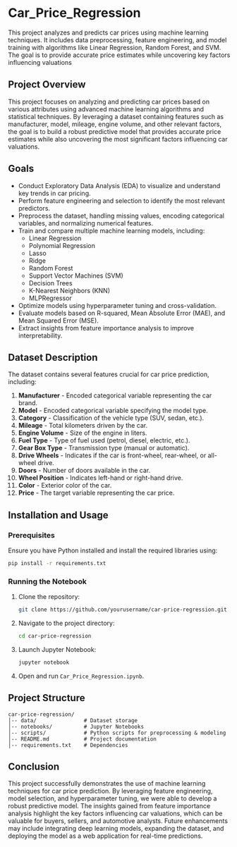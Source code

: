 # Car_Price_Regression
This project analyzes and predicts car prices using machine learning techniques. It includes data preprocessing, feature engineering, and model training with algorithms like Linear Regression, Random Forest, and SVM. The goal is to provide accurate price estimates while uncovering key factors influencing valuations



## Project Overview
This project focuses on analyzing and predicting car prices based on various attributes using advanced machine learning algorithms and statistical techniques. By leveraging a dataset containing features such as manufacturer, model, mileage, engine volume, and other relevant factors, the goal is to build a robust predictive model that provides accurate price estimates while also uncovering the most significant factors influencing car valuations.

## Goals
- Conduct Exploratory Data Analysis (EDA) to visualize and understand key trends in car pricing.
- Perform feature engineering and selection to identify the most relevant predictors.
- Preprocess the dataset, handling missing values, encoding categorical variables, and normalizing numerical features.
- Train and compare multiple machine learning models, including:
  - Linear Regression
  - Polynomial Regression
  - Lasso
  - Ridge
  - Random Forest
  - Support Vector Machines (SVM)
  - Decision Trees
  - K-Nearest Neighbors (KNN)
  - MLPRegressor
- Optimize models using hyperparameter tuning and cross-validation.
- Evaluate models based on R-squared, Mean Absolute Error (MAE), and Mean Squared Error (MSE).
- Extract insights from feature importance analysis to improve interpretability.

## Dataset Description
The dataset contains several features crucial for car price prediction, including:
1. **Manufacturer** - Encoded categorical variable representing the car brand.
2. **Model** - Encoded categorical variable specifying the model type.
3. **Category** - Classification of the vehicle type (SUV, sedan, etc.).
4. **Mileage** - Total kilometers driven by the car.
5. **Engine Volume** - Size of the engine in liters.
6. **Fuel Type** - Type of fuel used (petrol, diesel, electric, etc.).
7. **Gear Box Type** - Transmission type (manual or automatic).
8. **Drive Wheels** - Indicates if the car is front-wheel, rear-wheel, or all-wheel drive.
9. **Doors** - Number of doors available in the car.
10. **Wheel Position** - Indicates left-hand or right-hand drive.
11. **Color** - Exterior color of the car.
12. **Price** - The target variable representing the car price.

## Installation and Usage
### Prerequisites
Ensure you have Python installed and install the required libraries using:
```sh
pip install -r requirements.txt
```

### Running the Notebook
1. Clone the repository:
   ```sh
   git clone https://github.com/yourusername/car-price-regression.git
   ```
2. Navigate to the project directory:
   ```sh
   cd car-price-regression
   ```
3. Launch Jupyter Notebook:
   ```sh
   jupyter notebook
   ```
4. Open and run `Car_Price_Regression.ipynb`.

## Project Structure
```
car-price-regression/
│-- data/               # Dataset storage
│-- notebooks/          # Jupyter Notebooks
│-- scripts/            # Python scripts for preprocessing & modeling
│-- README.md           # Project documentation
│-- requirements.txt    # Dependencies
```

## Conclusion

This project successfully demonstrates the use of machine learning techniques for car price prediction. By leveraging feature engineering, model selection, and hyperparameter tuning, we were able to develop a robust predictive model. The insights gained from feature importance analysis highlight the key factors influencing car valuations, which can be valuable for buyers, sellers, and automotive analysts. Future enhancements may include integrating deep learning models, expanding the dataset, and deploying the model as a web application for real-time predictions.

